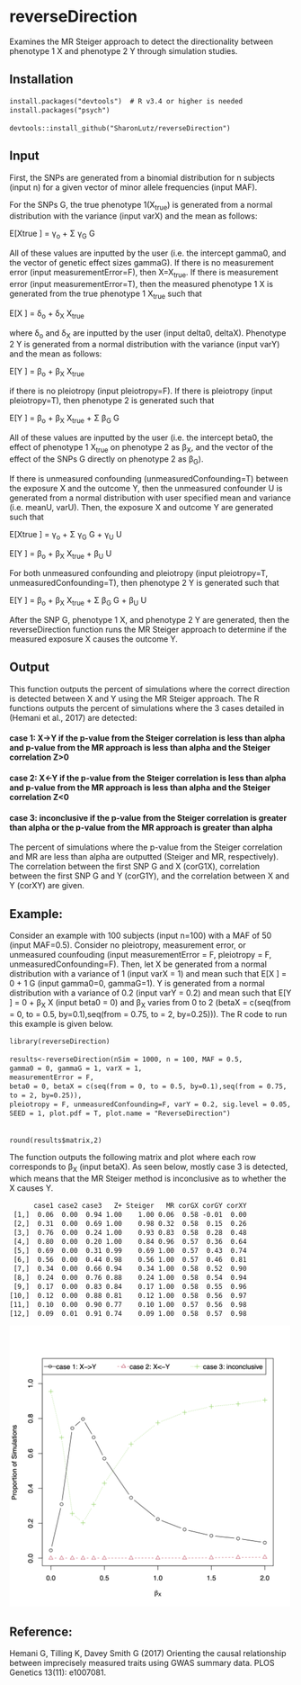 # reverseDirection
Examines the MR Steiger approach to detect the directionality between phenotype 1 X and phenotype 2 Y through simulation studies.

## Installation
```
install.packages("devtools")  # R v3.4 or higher is needed
install.packages("psych")

devtools::install_github("SharonLutz/reverseDirection")
```

## Input
First, the SNPs are generated from a binomial distribution for n subjects (input n) for a given vector of minor allele frequencies (input MAF).

For the SNPs G, the true phenotype 1(X<sub>true</sub>) is generated from a normal distribution with the variance (input varX) and the mean as follows:

E\[Xtrue \] = &gamma;<sub>o</sub> + &Sigma; &gamma;<sub>G</sub> G

All of these values are inputted by the user (i.e. the intercept gamma0, and the vector of genetic effect sizes gammaG). If there is no measurement error (input measurementError=F), then X=X<sub>true</sub>. If there is measurement error (input measurementError=T), then the measured phenotype 1 X is generated from the true phenotype 1 X<sub>true</sub> such that

E\[X \] = &delta;<sub>o</sub> +  &delta;<sub>X</sub> X<sub>true</sub>

where &delta;<sub>o</sub> and &delta;<sub>X</sub> are inputted by the user (input delta0, deltaX). Phenotype 2 Y is generated from a normal distribution with the variance (input varY) and the mean as follows:

E\[Y \] = &beta;<sub>o</sub> +  &beta;<sub>X</sub> X<sub>true</sub>

if there is no pleiotropy (input pleiotropy=F). If there is pleiotropy (input pleiotropy=T), then phenotype 2 is generated such that

E\[Y \] = &beta;<sub>o</sub> +  &beta;<sub>X</sub> X<sub>true</sub> + &Sigma; &beta;<sub>G</sub> G

All of these values are inputted by the user (i.e. the intercept beta0, the effect of phenotype 1 X<sub>true</sub> on phenotype 2 as  &beta;<sub>X</sub>, and the vector of the effect of the SNPs G directly on phenotype 2 as  &beta;<sub>G</sub>).

If there is unmeasured confounding (unmeasuredConfounding=T) between the exposure X and the outcome Y, then the unmeasured confounder U is generated from a normal distribution with user specified mean and variance (i.e. meanU, varU). Then, the exposure X and outcome Y are generated such that

E\[Xtrue \] = &gamma;<sub>o</sub> + &Sigma; &gamma;<sub>G</sub> G + &gamma;<sub>U</sub> U

E\[Y \] = &beta;<sub>o</sub> +  &beta;<sub>X</sub> X<sub>true</sub> + &beta;<sub>U</sub> U

For both unmeasured confounding and pleiotropy (input pleiotropy=T, unmeasuredConfounding=T), then phenotype 2 Y is generated such that

E\[Y \] = &beta;<sub>o</sub> +  &beta;<sub>X</sub> X<sub>true</sub> + &Sigma; &beta;<sub>G</sub> G + &beta;<sub>U</sub> U

After the SNP G, phenotype 1 X, and phenotype 2 Y are generated, then the reverseDirection function runs the MR Steiger approach to determine if the measured exposure X causes the outcome Y.

## Output
This function outputs the percent of simulations where the correct direction is detected between X and Y using the MR Steiger approach. The R functions outputs the percent of simulations where the 3 cases detailed in (Hemani et al., 2017) are detected:

#### case 1: X->Y if the p-value from the Steiger correlation is less than alpha and p-value from the MR approach is less than alpha and the Steiger correlation Z>0
#### case 2: X<-Y if the p-value from the Steiger correlation is less than alpha and p-value from the MR approach is less than alpha and the Steiger correlation Z<0
#### case 3: inconclusive if the p-value from the Steiger correlation is greater than alpha or the p-value from the MR approach is greater than alpha 

The percent of simulations where the p-value from the Steiger correlation and MR are less than alpha are outputted (Steiger and MR, respectively). The correlation between the first SNP G and X (corG1X), correlation between the first SNP G and Y (corG1Y), and the correlation between X and Y (corXY) are given.

## Example:
Consider an example with 100 subjects (input n=100) with a MAF of 50 (input MAF=0.5). Consider no pleiotropy, measurement error, or unmeasured counfouding (input measurementError = F, pleiotropy = F, unmeasuredConfounding=F). Then, let X be generated from a normal distribution with a variance of 1 (input varX = 1) and mean such that 
E\[X \] = 0 + 1 G
(input gamma0=0, gammaG=1). Y is generated from a normal distribution with a variance of 0.2 (input varY = 0.2) and mean such that 
E\[Y \] = 0 + &beta;<sub>X</sub> X 
(input beta0 = 0) and &beta;<sub>X</sub> varies from 0 to 2 (betaX = c(seq(from = 0, to = 0.5, by=0.1),seq(from = 0.75, to = 2, by=0.25))). The R code to run this example is given below.

```
library(reverseDirection)

results<-reverseDirection(nSim = 1000, n = 100, MAF = 0.5, 
gamma0 = 0, gammaG = 1, varX = 1, 
measurementError = F,  
beta0 = 0, betaX = c(seq(from = 0, to = 0.5, by=0.1),seq(from = 0.75, to = 2, by=0.25)), 
pleiotropy = F, unmeasuredConfounding=F, varY = 0.2, sig.level = 0.05, 
SEED = 1, plot.pdf = T, plot.name = "ReverseDirection")


round(results$matrix,2)
```

The function outputs the following matrix and plot where each row corresponds to &beta;<sub>X</sub> (input betaX). As seen below, mostly case 3 is detected, which means that the MR Steiger method is inconclusive as to whether the X causes Y.
```
      case1 case2 case3   Z+ Steiger   MR corGX corGY corXY
 [1,]  0.06  0.00  0.94 1.00    1.00 0.06  0.58 -0.01  0.00
 [2,]  0.31  0.00  0.69 1.00    0.98 0.32  0.58  0.15  0.26
 [3,]  0.76  0.00  0.24 1.00    0.93 0.83  0.58  0.28  0.48
 [4,]  0.80  0.00  0.20 1.00    0.84 0.96  0.57  0.36  0.64
 [5,]  0.69  0.00  0.31 0.99    0.69 1.00  0.57  0.43  0.74
 [6,]  0.56  0.00  0.44 0.98    0.56 1.00  0.57  0.46  0.81
 [7,]  0.34  0.00  0.66 0.94    0.34 1.00  0.58  0.52  0.90
 [8,]  0.24  0.00  0.76 0.88    0.24 1.00  0.58  0.54  0.94
 [9,]  0.17  0.00  0.83 0.84    0.17 1.00  0.58  0.55  0.96
[10,]  0.12  0.00  0.88 0.81    0.12 1.00  0.58  0.56  0.97
[11,]  0.10  0.00  0.90 0.77    0.10 1.00  0.57  0.56  0.98
[12,]  0.09  0.01  0.91 0.74    0.09 1.00  0.58  0.57  0.98
```

<img src="ReverseDirection.png" width="500">

## Reference:
Hemani G, Tilling K, Davey Smith G (2017) Orienting the causal relationship between imprecisely measured traits using GWAS summary data. PLOS Genetics 13(11): e1007081.

